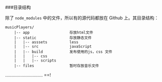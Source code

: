 ###目录结构

除了 <code>node_modules</code> 中的文件，所以有的源代码都放在 Github 上。其目录结构：

    musicPlayers/  
        |-- app                  存放html文件  
        |-- static               存放静态文件  
        |   |-- asssets          less  
        |   |-- src              javaScript  
        |   |-- build            发布使用的js，css 文件  
        |   |   |-- css  
        |   |   |-- scripts  
        |-- files                暂时存放音乐文件  


………………………… ==!


